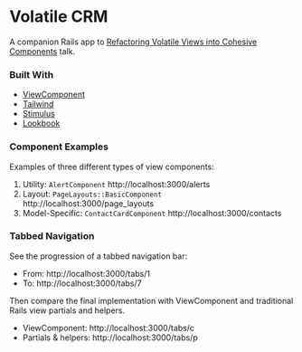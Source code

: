 # Volatile CRM

A companion Rails app to [Refactoring Volatile Views into Cohesive Components](https://speakerdeck.com/jeremysmithco/refactoring-volatile-views-into-cohesive-components) talk.

### Built With

* [ViewComponent](https://viewcomponent.org/)
* [Tailwind](https://tailwindcss.com/)
* [Stimulus](https://stimulus.hotwired.dev/)
* [Lookbook](https://lookbook.build/)

### Component Examples

Examples of three different types of view components:

1. Utility: `AlertComponent` http://localhost:3000/alerts
2. Layout: `PageLayouts::BasicComponent` http://localhost:3000/page_layouts
3. Model-Specific: `ContactCardComponent` http://localhost:3000/contacts

### Tabbed Navigation

See the progression of a tabbed navigation bar:

* From: http://localhost:3000/tabs/1
* To: http://localhost:3000/tabs/7

Then compare the final implementation with ViewComponent and traditional Rails view partials and helpers.

* ViewComponent: http://localhost:3000/tabs/c
* Partials & helpers: http://localhost:3000/tabs/p
